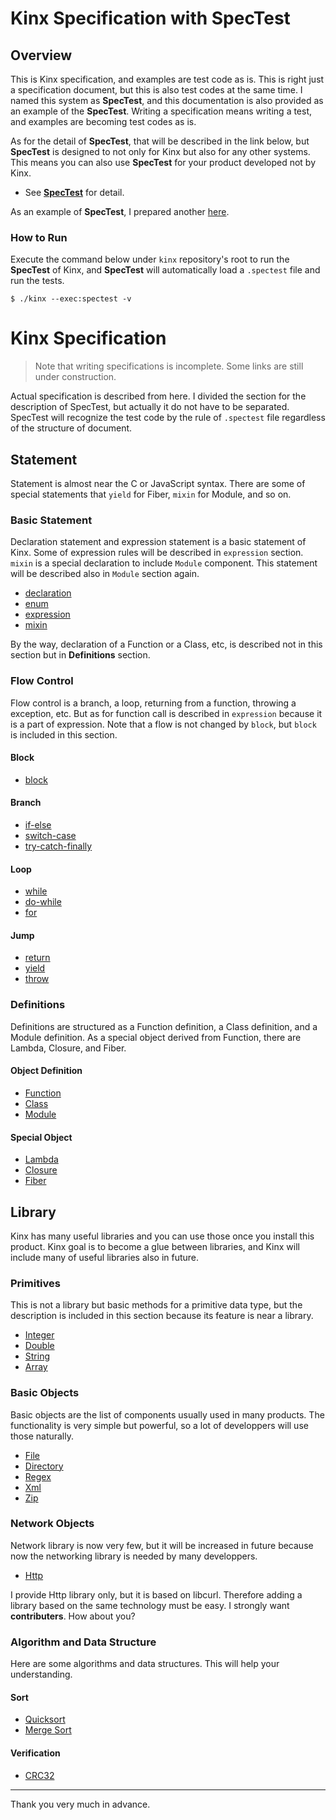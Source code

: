 
# Kinx Specification with SpecTest

## Overview

This is Kinx specification, and examples are test code as is.
This is right just a specification document, but this is also test codes at the same time.
I named this system as **SpecTest**, and this documentation is also provided as an example of the **SpecTest**.
Writing a specification means writing a test, and examples are becoming test codes as is.

As for the detail of **SpecTest**, that will be described in the link below,
but **SpecTest** is designed to not only for Kinx but also for any other systems.
This means you can also use **SpecTest** for your product developed not by Kinx.

*   See **[SpecTest](spectest/README.md)** for detail.

As an example of **SpecTest**, I prepared another [here](../benchmark/README.md).

### How to Run

Execute the command below under `kinx` repository's root to run the **SpecTest** of Kinx,
and **SpecTest** will automatically load a `.spectest` file and run the tests.

```
$ ./kinx --exec:spectest -v
```

# Kinx Specification

> Note that writing specifications is incomplete. Some links are still under construction.

Actual specification is described from here.
I divided the section for the description of SpecTest, but actually it do not have to be separated.
SpecTest will recognize the test code by the rule of `.spectest` file regardless of the structure of document.

## Statement

Statement is almost near the C or JavaScript syntax.
There are some of special statements that `yield` for Fiber, `mixin` for Module, and so on.

### Basic Statement

Declaration statement and expression statement is a basic statement of Kinx.
Some of expression rules will be described in `expression` section.
`mixin` is a special declaration to include `Module` component.
This statement will be described also in `Module` section again.

*   [declaration](statement/declaration.md)
*   [enum](statement/enum.md)
*   [expression](statement/expression.md)
*   [mixin](statement/mixin.md)

By the way, declaration of a Function or a Class, etc,
is described not in this section but in **Definitions** section.

### Flow Control

Flow control is a branch, a loop, returning from a function, throwing a exception, etc.
But as for function call is described in `expression` because it is a part of expression.
Note that a flow is not changed by `block`, but `block` is included in this section.

#### Block

*   [block](statement/block.md)

#### Branch

*   [if-else](statement/if_else.md)
*   [switch-case](statement/switch_case.md)
*   [try-catch-finally](statement/try_catch_finally.md)

#### Loop

*   [while](statement/while.md)
*   [do-while](statement/do_while.md)
*   [for](statement/for.md)

#### Jump

*   [return](statement/return.md)
*   [yield](statement/yield.md)
*   [throw](statement/throw.md)

### Definitions

Definitions are structured as a Function definition, a Class definition, and a Module definition.
As a special object derived from Function, there are Lambda, Closure, and Fiber.

#### Object Definition

*   [Function](statement/function.md)
*   [Class](statement/class.md)
*   [Module](statement/module.md)

#### Special Object

*   [Lambda](statement/lambda.md)
*   [Closure](statement/closure.md)
*   [Fiber](statement/module.md)

## Library

Kinx has many useful libraries and you can use those once you install this product.
Kinx goal is to become a glue between libraries, and Kinx will include many of useful libraries also in future.

### Primitives

This is not a library but basic methods for a primitive data type,
but the description is included in this section because its feature is near a library.

*   [Integer](lib/primitive/integer.md)
*   [Double](lib/primitive/double.md)
*   [String](lib/primitive/string.md)
*   [Array](lib/primitive/array.md)

### Basic Objects

Basic objects are the list of components usually used in many products.
The functionality is very simple but powerful, so a lot of developpers will use those naturally.

*   [File](lib/basic/file.md)
*   [Directory](lib/basic/directory.md)
*   [Regex](lib/basic/regex.md)
*   [Xml](lib/basic/xml.md)
*   [Zip](lib/basic/zip.md)

### Network Objects

Network library is now very few, but it will be increased in future
because now the networking library is needed by many developpers.

*   [Http](lib/net/http.md)

I provide Http library only, but it is based on libcurl.
Therefore adding a library based on the same technology must be easy.
I strongly want **contributers**. How about you?

### Algorithm and Data Structure

Here are some algorithms and data structures.
This will help your understanding.

#### Sort

*   [Quicksort](algorithm/qsort.md)
*   [Merge Sort](algorithm/mergesort.md)

#### Verification

*   [CRC32](algorithm/crc32.md)


---

Thank you very much in advance.
